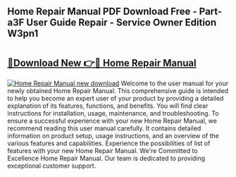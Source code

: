 ## Home Repair Manual PDF Download Free - Part-a3F User Guide Repair - Service Owner Edition W3pn1

# <h2><a href="http://bc66306.oget.top/?id=Home+Repair+Manual">🔗Download New 👉🔴 Home Repair Manual</a></h2>

[![Home Repair Manual new download](https://i.imgur.com/5g1atiW.png)](http://bc66306.oget.top/?id=Home+Repair+Manual)
Welcome to the user manual for your newly obtained Home Repair Manual. This comprehensive guide is intended to help you become an expert user of your product by providing a detailed explanation of its features, functions, and benefits. You will find clear instructions for installation, usage, maintenance, and troubleshooting. To ensure a successful experience with your new Home Repair Manual, we recommend reading this user manual carefully. It contains detailed information on product setup, usage instructions, and an overview of the various features and capabilities. Experience the possibilities of list of features with your new Home Repair Manual. We're Committed to Excellence Home Repair Manual. Our team is dedicated to providing exceptional customer support.
